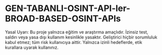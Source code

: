 # GEN-TABANLI-OSINT-API-ler-BROAD-BASED-OSINT-APIs
Yasal Uyarı: Bu proje yalnızca eğitim ve araştırma amaçlıdır. İzinsiz test, saldırı veya yasa dışı kullanım kesinlikle yasaktır. Geliştirici hiçbir sorumluluk kabul etmez; tüm risk kullanıcıya aittir. Yalnızca izinli hedeflerde, etik kurallara uyarak kullanınız.
